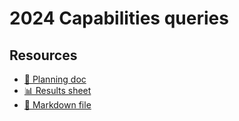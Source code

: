 # 2024 Capabilities queries

<!--
  This directory contains all of the 2024 Capabilities chapter queries.

  Each query should have a corresponding `metric_name.sql` file.
  Note that readers are linked to this directory, so try to make the SQL file names descriptive for easy browsing.

  Analysts: if helpful, you can use this README to give additional info about the queries.
-->

## Resources

- [📄 Planning doc][~google-doc]
- [📊 Results sheet][~google-sheets]
- [📝 Markdown file][~chapter-markdown]

[~google-doc]: https://docs.google.com/document/d/1YgvVNPicdrqsxccrk64jdDusbHPjbPcIYKnsmXW9BwM/edit
[~google-sheets]:https://docs.google.com/spreadsheets/d/1Ig-821tyjr897i8QqPvXiRMY9o444qsFAmZt4AFyBjk/edit#gid=0
[~chapter-markdown]: https://github.com/HTTPArchive/almanac.httparchive.org/tree/main/src/content/en/2024/capabilities.md
